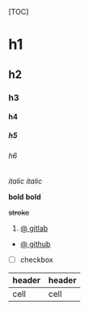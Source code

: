 [TOC]

# h1

## h2

### h3

#### h4

##### h5

###### h6

*italic* _italic_

**bold** __bold__

~~stroke~~

1. [@ gitlab](https://gitlab.com/lanasoul/wiki/-/wikis/)

- [@ github](https://github.com/lanasoul/wiki/wiki)

- [ ] checkbox

  
|header|header|
|-|-|
|cell|cell|


